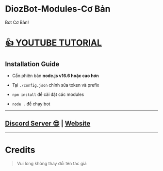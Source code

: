 # DiozBot-Modules-Cơ Bản
Bot Cơ Bản!

# [👍 **YOUTUBE TUTORIAL**](https://www.youtube.com/channel/UCYwiSvAyyEDwlWUp_LElydA)

## Installation Guide

<!-- - Download the Code / Clone the Repository: `git clone https://github.com/Tomato6966/Simple-Fast-Global-Bot-v13` -->

- Cần phiên bản **node.js v16.6 hoặc cao hơn**

- Tại `./config.json` chỉnh sửa token và prefix

- `npm install` để cài đặt các modules

- `node .` để chạy bot

***

## [Discord Server 😎](https://discord.com/invite/h597xJvftX) | [Website](https://madac.my/images/willupdate.png)
<a href="https://discord.com/invite/h597xJvftX"></a>

***

# Credits

> Vui lòng không thay đổi tên tác giả
